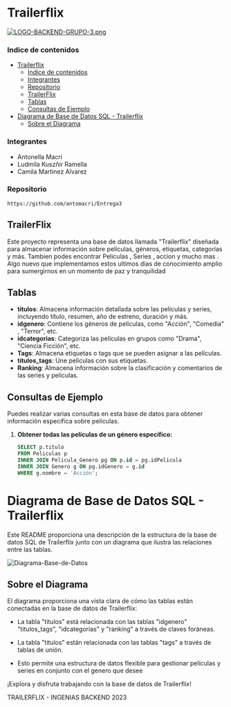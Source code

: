 #  Trailerflix
[![LOGO-BACKEND-GRUPO-3.png](https://i.postimg.cc/cLk2bYzD/LOGO-BACKEND-GRUPO-3.png)](https://postimg.cc/qNn1tt4n)

### Indice de contenidos 
- [Trailerflix](#trailerflix)
    - [Indice de contenidos](#indice-de-contenidos)
    - [Integrantes](#integrantes)
    - [Repositorio](#repositorio)
  - [TrailerFlix](#trailerflix-1)
  - [Tablas](#tablas)
  - [Consultas de Ejemplo](#consultas-de-ejemplo)
- [Diagrama de Base de Datos SQL - Trailerflix](#diagrama-de-base-de-datos-sql---trailerflix)
  - [Sobre el Diagrama](#sobre-el-diagrama)
  
    
### Integrantes 
- Antonella Macri
- Ludmila Kuszñir Ramella
- Camila Martinez Alvarez

### Repositorio
```
https://github.com/antomacri/Entrega3
```

## TrailerFlix 
Este proyecto  representa una base de datos llamada "Trailerflix" diseñada para almacenar información sobre películas, géneros, etiquetas, categorías y más. Tambien podes encontrar Peliculas , Series , accion y mucho mas . Algo nuevo que implementamos estos ultimos dias de conocimiento amplio para sumergirnos en un momento de paz y tranquilidad  

## Tablas
- **titulos**: Almacena información detallada sobre las películas y series, incluyendo título, resumen, año de estreno, duración y más.
- **idgenero**: Contiene los géneros de películas, como "Acción", "Comedia" , "Terror", etc.
- **idcategorias**: Categoriza las películas en grupos como "Drama", "Ciencia Ficción", etc.
- **Tags**: Almacena etiquetas o tags que se pueden asignar a las películas.
- **titulos_tags**: Une películas con sus etiquetas.
- **Ranking**: Almacena información sobre la clasificación y comentarios de las series y peliculas.

## Consultas de Ejemplo
Puedes realizar varias consultas en esta base de datos para obtener información específica sobre películas.

1. **Obtener todas las películas de un género específico:**
   ```sql
   SELECT p.titulo
   FROM Peliculas p
   INNER JOIN Pelicula_Genero pg ON p.id = pg.idPelicula
   INNER JOIN Genero g ON pg.idGenero = g.id
   WHERE g.nombre = 'Acción';

# Diagrama de Base de Datos SQL - Trailerflix

Este README proporciona una descripción de la estructura de la base de datos SQL de Trailerflix junto con un diagrama que ilustra las relaciones entre las tablas. 

![Diagrama-Base-de-Datos](imags/Diagrama%20trailerflix%20final.png)


## Sobre el Diagrama

El diagrama proporciona una vista clara de cómo las tablas están conectadas en la base de datos de Trailerflix:

- La tabla "titulos"  está relacionada con las tablas "idgenero" "titulos_tags", "idcategorias" y "ranking" a través de claves foráneas.

- La tabla "titulos" están relacionada con las tablas  "tags" a través de tablas de unión.

- Esto permite una estructura de datos flexible para gestionar películas y series en conjunto con el genero que desee



¡Explora y disfruta trabajando con la base de datos de Trailerflix!



TRAILERFLIX - INGENIAS BACKEND 2023 

   

